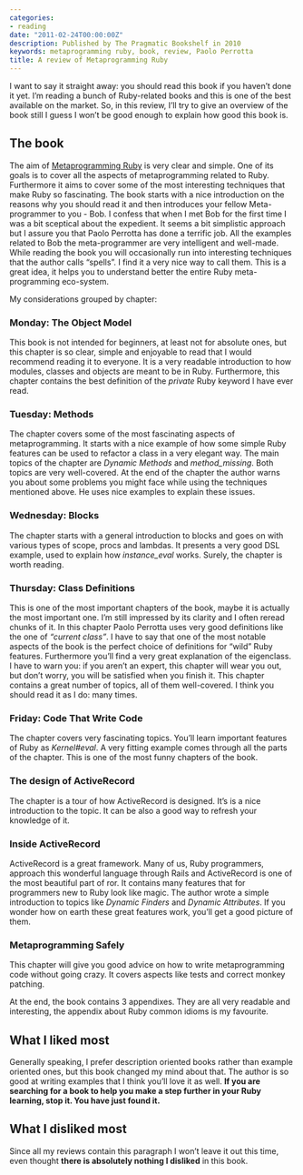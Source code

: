 ```yaml
---
categories:
- reading
date: "2011-02-24T00:00:00Z"
description: Published by The Pragmatic Bookshelf in 2010
keywords: metaprogramming ruby, book, review, Paolo Perrotta
title: A review of Metaprogramming Ruby
---
```


I want to say it straight away: you should read this book if you haven’t done
it yet. I’m reading a bunch of Ruby-related books and this is one of the best
available on the market. So, in this review, I’ll try to give an overview of
the book still I guess I won’t be good enough to explain how good this book
is.

The book
--------

The aim of [Metaprogramming
Ruby](http://pragprog.com/titles/ppmetr/metaprogramming-ruby) is very clear
and simple. One of its goals is to cover all the aspects of metaprogramming
related to Ruby. Furthermore it aims to cover some of the most interesting
techniques that make Ruby so fascinating. The book starts with a nice
introduction on the reasons why you should read it and then introduces your
fellow Meta-programmer to you - Bob. I confess that when I met Bob for the
first time I was a bit sceptical about the expedient. It seems a bit
simplistic approach but I assure you that Paolo Perrotta has done a terrific
job. All the examples related to Bob the meta-programmer are very intelligent
and well-made. While reading the book you will occasionally run into
interesting techniques that the author calls “spells”. I find it a very nice
way to call them. This is a great idea, it helps you to understand better the
entire Ruby meta-programming eco-system.

My considerations grouped by chapter:

### Monday: The Object Model

This book is not intended for beginners, at least not for absolute ones, but
this chapter is so clear, simple and enjoyable to read that I would recommend
reading it to everyone. It is a very readable introduction to how modules,
classes and objects are meant to be in Ruby. Furthermore, this chapter
contains the best definition of the *private* Ruby keyword I have ever read.

### Tuesday: Methods

The chapter covers some of the most fascinating aspects of metaprogramming. It
starts with a nice example of how some simple Ruby features can be used to
refactor a class in a very elegant way. The main topics of the chapter are
*Dynamic Methods* and *method\_missing*. Both topics are very well-covered. At
the end of the chapter the author warns you about some problems you might face
while using the techniques mentioned above. He uses nice examples to explain
these issues.  

### Wednesday: Blocks

The chapter starts with a general introduction to blocks and goes on with
various types of scope, procs and lambdas. It presents a very good DSL
example, used to explain how *instance\_eval* works. Surely, the chapter is
worth reading.  

### Thursday: Class Definitions

This is one of the most important chapters of the book, maybe it is actually
the most important one. I’m still impressed by its clarity and I often reread
chunks of it. In this chapter Paolo Perrotta uses very good definitions like
the one of *“current class”*. I have to say that one of the most notable
aspects of the book is the perfect choice of definitions for “wild” Ruby
features. Furthermore you’ll find a very great explanation of the eigenclass.
I have to warn you: if you aren’t an expert, this chapter will wear you out,
but don’t worry, you will be satisfied when you finish it. This chapter
contains a great number of topics, all of them well-covered. I think you
should read it as I do: many times.

### Friday: Code That Write Code

The chapter covers very fascinating topics. You’ll learn important features of
Ruby as *Kernel\#eval*. A very fitting example comes through all the parts of
the chapter. This is one of the most funny chapters of the book.

### The design of ActiveRecord

The chapter is a tour of how ActiveRecord is designed. It’s is a nice
introduction to the topic. It can be also a good way to refresh your knowledge
of it.

### Inside ActiveRecord

ActiveRecord is a great framework. Many of us, Ruby programmers, approach this
wonderful language through Rails and ActiveRecord is one of the most beautiful
part of ror. It contains many features that for programmers new to Ruby look
like magic. The author wrote a simple introduction to topics like *Dynamic
Finders* and *Dynamic Attributes*. If you wonder how on earth these great
features work, you’ll get a good picture of them.  

### Metaprogramming Safely

This chapter will give you good advice on how to write metaprogramming code
without going crazy. It covers aspects like tests and correct monkey patching.

At the end, the book contains 3 appendixes. They are all very readable and
interesting, the appendix about Ruby common idioms is my favourite.

## What I liked most

Generally speaking, I prefer description oriented books rather than example
oriented ones, but this book changed my mind about that. The author is so good
at writing examples that I think you’ll love it as well. **If you are
searching for a book to help you make a step further in your Ruby learning,
stop it. You have just found it.**

## What I disliked most

Since all my reviews contain this paragraph I won’t leave it out this
time, even thought **there is absolutely nothing I disliked** in this book.
